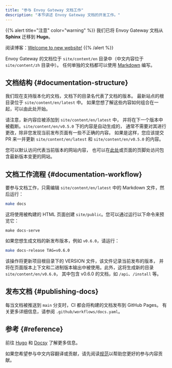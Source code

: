 ```yaml
---
title: "参与 Envoy Gateway 文档工作"
description: "本节讲述 Envoy Gateway 文档的开发工作。"
---
```


{{% alert title="注意" color="warning" %}}
我们已将 Envoy Gateway 文档从 **Sphinx** 迁移到 **Hugo**。

阅读博客：[Welcome to new website!](/blog/2023/10/08/welcome-to-new-website/)
{{% /alert %}}

Envoy Gateway 的文档位于 `site/content/en` 目录中（中文内容位于 `site/content/zh` 目录中）。
任何单独的文档都可以使用 [Markdown] 编写。

## 文档结构 {#documentation-structure}

我们现在支持版本化的文档，文档下的目录名代表了文档的版本。
最新站点的根目录位于 `site/content/en/latest` 中。
如果您想了解这些内容如何组合在一起，可以由此处开始。

请注意，新内容应被添加到 `site/content/en/latest` 中，
并将在下一个版本中被截断。`site/content/en/v0.5.0` 下的内容是自动生成的，
通常不需要对其进行更改，除非您发现当前发布页面有一些不正确的内容。
如果是这样，您应该提交 PR 来一并更新 `site/content/en/latest` 和 `site/content/en/v0.5.0` 的内容。

您可以默认访问代表当前版本的网站内容，
也可以在[此处][latest-website]或页面的页脚处访问包含最新版本变更的网站。

## 文档工作流程 {#documentation-workflow}

要参与文档工作，只需编辑 `site/content/en/latest` 中的 Markdown 文件，然后运行：

```bash
make docs
```

这将使用被构建的 HTML 页面创建 `site/public`。您可以通过运行以下命令来预览它：

```shell
make docs-serve
```

如果您想生成文档的新发布版本，例如 `v0.6.0`，请运行：

```bash
make docs-release TAG=v0.6.0
```

该操作将更新项目根目录下的 VERSION 文件，该文件记录当前发布的版本，
并将在页面版本上下文和二进制版本输出中被使用。此外，这将生成新的目录 `site/content/en/v0.6.0`，
其中包含 v0.6.0 的文档，如 `/api`、`/install` 等。

## 发布文档 {#publishing-docs}

每当文档被推送到 `main` 分支时，CI 都会将构建的文档发布到 GitHub Pages。
有关更多详细信息，请参阅 `.github/workflows/docs.yaml`。

## 参考 {#reference}

前往 [Hugo](https://gohugo.io) 和 [Docsy](https://www.docsy.dev/docs) 了解更多信息。

如果您希望参与中文内容翻译或贡献，请先阅读[规范][docs-standard]以帮助您更好的参与内容贡献。

[Markdown]: https://daringfireball.net/projects/markdown/syntax
[latest-website]: /zh/latest
[docs-standard]: ../docs_standard
